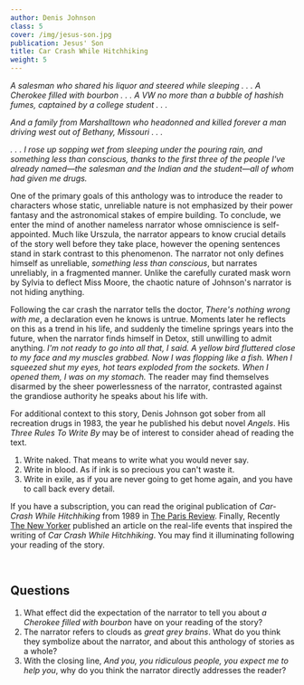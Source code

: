 ```yaml
---
author: Denis Johnson
class: 5
cover: /img/jesus-son.jpg
publication: Jesus' Son
title: Car Crash While Hitchhiking
weight: 5
---
```

*A salesman who shared his liquor and steered while sleeping . . . A Cherokee filled with bourbon . . . A VW no more than a bubble of hashish fumes, captained by a college student . . .*

*And a family from Marshalltown who headonned and killed forever a man driving west out of Bethany, Missouri . . .*

*. . . I rose up sopping wet from sleeping under the pouring rain, and something less than conscious, thanks to the first three of the people I've already named—the salesman and the Indian and the student—all of whom had given me drugs.*

One of the primary goals of this anthology was to introduce the reader to characters whose static, unreliable nature is not emphasized by their power fantasy and the astronomical stakes of empire building. To conclude, we enter the mind of another nameless narrator whose omniscience is self-appointed. Much like Urszula, the narrator appears to know crucial details of the story well before they take place, however the opening sentences stand in stark contrast to this phenomenon. The narrator not only defines himself as unreliable, *something less than conscious*, but narrates unreliably, in a fragmented manner. Unlike the carefully curated mask worn by Sylvia to deflect Miss Moore, the chaotic nature of Johnson's narrator is not hiding anything. 

Following the car crash the narrator tells the doctor, *There's nothing wrong with me*, a declaration even he knows is untrue. Moments later he reflects on this as a trend in his life, and suddenly the timeline springs years into the future, when the narrator finds himself in Detox, still unwilling to admit anything. *I'm not ready to go into all that, I said. A yellow bird fluttered close to my face and my muscles grabbed. Now I was flopping like a fish. When I squeezed shut my eyes, hot tears exploded from the sockets. When I opened them, I was on my stomach.* The reader may find themselves disarmed by the sheer powerlessness of the narrator, contrasted against the grandiose authority he speaks about his life with. 

For additional context to this story, Denis Johnson got sober from all recreation drugs in 1983, the year he published his debut novel *Angels*. His *Three Rules To Write By* may be of interest to consider ahead of reading the text.

1. Write naked. That means to write what you would never say.
2. Write in blood. As if ink is so precious you can't waste it.
3. Write in exile, as if you are never going to get home again, and you have to call back every detail.

 If you have a subscription, you can read the original publication of *Car-Crash While Hitchhiking* from 1989 in [The Paris Review](https://www.theparisreview.org/fiction/2444/car-crash-while-hitchhiking-denis-johnson). Finally, Recently [The New Yorker](https://www.newyorker.com/news/american-chronicles/the-terrifying-car-crash-that-inspired-a-masterpiece) published an article on the real-life events that inspired the writing of *Car Crash While Hitchhiking*. You may find it illuminating following your reading of the story.

<br>

## Questions

1. What effect did the expectation of the narrator to tell you about *a Cherokee filled with bourbon* have on your reading of the story?
2. The narrator refers to clouds as *great grey brains*. What do you think they symbolize about the narrator, and about this anthology of stories as a whole?
3. With the closing line, *And you, you ridiculous people, you expect me to help you*, why do you think the narrator directly addresses the reader?
